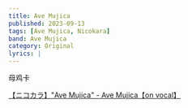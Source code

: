 ```yaml
---
title: Ave Mujica
published: 2023-09-13
tags: [Ave Mujica, Nicokara]
band: Ave Mujica
category: Original
lyrics: |
---
```

母鸡卡

<summary>
    <a href="https://www.bilibili.com/video/BV1XH4y1S7gg/">
        【ニコカラ】"Ave Mujica" - Ave Mujica【on vocal】
    </a>
</summary>

